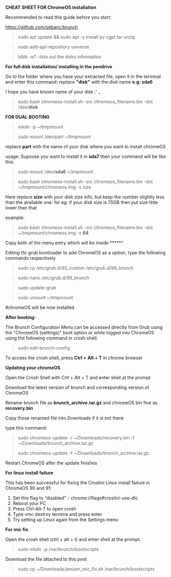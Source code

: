 **CHEAT SHEET FOR ChromeOS installation**

Recommended to read this guide before you start:

https://github.com/sebanc/brunch

>sudo apt update && sudo apt -y install pv cgpt tar unzip

>sudo add-apt-repository universe

>lsblk -e7
 -lists out the disks information

**For full disk installation/ installing in the pendrive**

Go to the folder where you have your extracted file, open it in the terminal and enter this command:
_replace_ **"disk"** with the disk name **e.g: sda6** 

I hope you have known name of your disk  :' _

>sudo bash chromeos-install.sh -src chromeos_filename.bin -dst /dev/**disk**

**FOR DUAL BOOTING**

>mkdir -p ~/tmpmount

>sudo mount /dev/part ~/tmpmount

replace **part** with the name of your disk where you want to install chromeOS

usage: Supoose you want to install it in **sda7** then your command will be like this:

>sudo mount /dev/**sda6** ~/tmpmount

>sudo bash chromeos-install.sh -src chromeos_filename.bin -dst ~/tmpmount/chromeos.img -s size

Here replace **size** with your disk size info, but keep the number slightly less than the available one: for eg: if your disk size is 75GB then put size little lower than that

example:
>sudo bash chromeos-install.sh -src chromeos_filename.bin -dst ~/tmpmount/chromeos.img -s **64**

Copy both of the menu entry which will be inside ******

Editing thr grub bootloader to add ChromeOS as a option, type the following commands respectively

>sudo cp /etc/grub.d/40_custom /etc/grub.d/99_brunch

>sudo nano /etc/grub.d/99_brunch

>sudo update-grub

>sudo umount ~/tmpmount

#chromeOS will be now installed

**After booting:**

The Brunch Configuration Menu can be accessed directly from Grub using the "ChromeOS (settings)" boot option or while logged into ChromeOS using the following command in crosh shell:

>sudo edit-brunch-config 

To access the crosh shell, press **Ctrl + Alt + T** in chrome browser

**Updating your chromeOS**

Open the Crosh Shell with Crtl + Alt + T and enter shell at the prompt

Download the latest version of brunch and corresponding version of ChromeOS

Rename brunch file as **brunch_archive.tar.gz** and chromeOS bin fine as **recovery.bin**

Copy those renamed file into Downloads if it is not there

type this command:

>sudo chromeos-update -r ~/Downloads/recovery.bin -f ~/Downloads/brunch_archive.tar.gz

>sudo chromeos-update -f ~/Downloads/brunch_archive.tar.gz

Restart ChromeOS after the update finishes

**For linux install failure**

This has been successful for fixing the Crostini Linux install failure in ChromeOS 90 and 91:

1. Set this flag to “disabled” - chrome://flags#crostini-use-dlc
2. Reboot your PC
3. Press Ctrl-Alt-T to open crosh
4. Type vmc destroy termina and press enter
5. Try setting up Linux again from the Settings menu

**For mic fix**

Open the crosh shell (ctrl + alt + t) and enter shell at the prompt.
 
>sudo mkdir -p /var/brunch/bootscripts

Download the file attached to this post

>sudo cp ~/Downloads/amixer_mic_fix.sh /var/brunch/bootscripts
